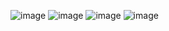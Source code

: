 ![image](https://user-images.githubusercontent.com/75033343/128835070-9aa2b669-a4af-4948-a011-f6aaea3e33a3.png)
![image](https://user-images.githubusercontent.com/75033343/128835018-5ec2b927-6adf-4494-9744-8a507291f60c.png)
![image](https://user-images.githubusercontent.com/75033343/128835113-1ca720a8-1979-4af2-a53e-825a037464b2.png)
![image](https://user-images.githubusercontent.com/75033343/128835187-173c5c75-6319-4a8e-91c3-29ef8c091084.png)

